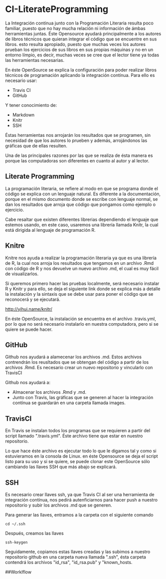# CI-LiterateProgramming
La Integración contínua junto con la Programación Literaria resulta poco familiar, puesto que no hay mucha relación ni información de ámbas herramientas juntas. Éste Opensource ayudará principalmente a los autores de libros técnicos que quieran integrar el código que se encuentre en sus libros. esto resulta apropiado, puesto que muchas veces los autores prueban los ejercicios de sus libros en sus propias máquinas y no en un entorno límpio, es decir, muchas veces se cree que el lector tiene ya todas las herramientas necesarias.

En éste OpenSource se explica la configuración para poder realizar libros técnicos de programación aplicando la integración contínua. Para ello es necesario usar:

* Travis CI
* GitHub

Y tener conocimiento de:

* Markdown
* Knitr
* SSH

Éstas herramientas nos arrojarán los resultados que se programen, sin necesidad de que los autores lo prueben y además, arrojándonos las gráficas que de ellas resulten.

Una de las principales razones por las que se realiza de ésta manera es porque las computadoras son diferentes en cuanto al autor y al lector.


## Literate Programming
La programación literaria, se refiere al modo en que se programa donde el código se explica con un lenguaje natural. Es diferente a la documentación, porque en el mismo documento donde se escribe con lenguaje normal, se dan los resultados que arroja que código que pongamos como ejemplo o ejercicio.

Cabe resaltar que existen diferentes librerias dependiendo el lenguaje que estemos usando, en este caso, usaremos una librería llamada Knitr, la cual está dirigida al lenguaje de programación R.


## Knitre 
Knitre nos ayuda a realizar la programación literaria ya que es una librería de R, la cual nos arroja los resultados que tengamos en un archivo .Rmd con código de R y nos devuelve un nuevo archivo .md, el cual es muy fácil de visualizarlos.

Si queremos primero hacer las pruebas localmente, será necesario instalar R y Knitr y para ello, se deja el siguiente link donde se explica más a detalle la instalación y la sintaxis que se debe usar para poner el código que se reconocerá y se ejecutará.

http://yihui.name/knitr/

En éste OpenSource, la instalación se encuentra en el archivo .travis.yml, por lo que no será necesario instalarlo en nuestra computadora, pero si se quiere se puede hacer.


## GitHub
Github nos ayudará a alamecenar los archivos .md. Estos archivos contrendrán los reusltados que se obtengan del código a partir de los archivos .Rmd. Es necesario crear un nuevo repositorio y vincularlo con TravisCI

Github nos ayudará a:

 - Almacenar los archivos .Rmd y .md.
 - Junto con Travis, las gráficas que se generen al hacer la integración contínua se guardarán en una carpeta llamada images. 


## TravisCI
En Travis se instalan todos los programas que se requieren a partir del script llamado ".travis.yml". Éste archivo tiene que estar en nuestro repositorio.

Lo que hace éste archivo es ejecutar todo lo que le digamos tal y como si estuvieramos en la consola de Linux. en éste Opensource se deja el script listo para su uso y si se quiere, se puede clonar este OpenSource sólo cambiando las llaves SSH que más abajo se explicará.


## SSH
Es necesario crear llaves ssh, ya que Travis CI al ser una herramienta de integración contínua, nos pedirá autenficiarnos para hacer push a nuestro repositorio y subir los archivos .md que se generen.

Para generar las llaves, entramos a la carpeta con el siguiente comando

	cd ~/.ssh

Después, creamos las llaves

	ssh-keygen

Seguidamente, copiamos estas llaves creadas y las subimos a nuestro repositorio github en una carpeta nueva llamada ".ssh", ésta carpeta contendrá los archivos "id_rsa", "id_rsa.pub" y "known_hosts.

##Worklflow


